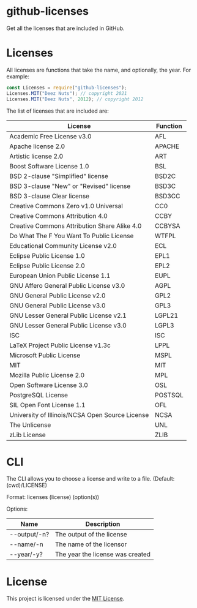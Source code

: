 # github-licenses
Get all the licenses that are included in GitHub.

# Licenses
All licenses are functions that take the name, and optionally, the year. For example:
```js
const Licenses = require("github-licenses");
Licenses.MIT("Deez Nuts"); // copyright 2021
Licenses.MIT("Deez Nuts", 2012); // copyright 2012
```

The list of licenses that are included are:

License | Function
--------|---------
Academic Free License v3.0 | AFL
Apache license 2.0 | APACHE
Artistic license 2.0 | ART
Boost Software License 1.0 | BSL
BSD 2-clause "Simplified" license | BSD2C
BSD 3-clause "New" or "Revised" license | BSD3C
BSD 3-clause Clear license | BSD3CC
Creative Commons Zero v1.0 Universal | CC0
Creative Commons Attribution 4.0 | CCBY
Creative Commons Attribution Share Alike 4.0 | CCBYSA
Do What The F You Want To Public License | WTFPL
Educational Community License v2.0 | ECL
Eclipse Public License 1.0 | EPL1
Eclipse Public License 2.0 | EPL2
European Union Public License 1.1 | EUPL
GNU Affero General Public License v3.0 | AGPL
GNU General Public License v2.0 | GPL2
GNU General Public License v3.0 | GPL3
GNU Lesser General Public License v2.1 | LGPL21
GNU Lesser General Public License v3.0 | LGPL3
ISC | ISC
LaTeX Project Public License v1.3c | LPPL
Microsoft Public License | MSPL
MIT | MIT
Mozilla Public License 2.0 | MPL
Open Software License 3.0 | OSL
PostgreSQL License | POSTSQL
SIL Open Font License 1.1 | OFL
University of Illinois/NCSA Open Source License | NCSA
The Unlicense | UNL
zLib License | ZLIB

# CLI
The CLI allows you to choose a license and write to a file. (Default: (cwd)/LICENSE)

Format: licenses (license) (option(s))

Options:

Name | Description
-----|------------
--output/-n? | The output of the license
--name/-n | The name of the licensor
--year/-y? | The year the license was created

# License
This project is licensed under the [MIT License](./LICENSE).